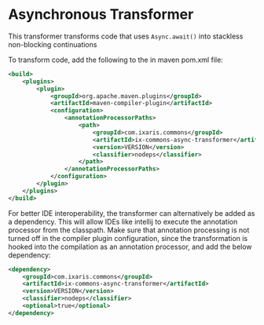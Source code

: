 # Asynchronous Transformer

This transformer transforms code that uses `Async.await()` into stackless non-blocking continuations

To transform code, add the following to the in maven pom.xml file:

```xml
<build>
    <plugins>
        <plugin>
            <groupId>org.apache.maven.plugins</groupId>
            <artifactId>maven-compiler-plugin</artifactId>
            <configuration>
                <annotationProcessorPaths>
                    <path>
                        <groupId>com.ixaris.commons</groupId>
                        <artifactId>ix-commons-async-transformer</artifactId>
                        <version>VERSION</version>
                        <classifier>nodeps</classifier>
                    </path>
                </annotationProcessorPaths>
            </configuration>
        </plugin>
    </plugins>
</build>
```

For better IDE interoperability, the transformer can alternatively be added as a dependency. This will allow IDEs like
intellij to execute the annotation processor from the classpath. Make sure that annotation processing is not turned off 
in the compiler plugin configuration, since the transformation is hooked into the compilation as an annotation processor, 
and add the below dependency:

```xml
<dependency>
    <groupId>com.ixaris.commons</groupId>
    <artifactId>ix-commons-async-transformer</artifactId>
    <version>VERSION</version>
    <classifier>nodeps</classifier>
    <optional>true</optional>
</dependency>
```

